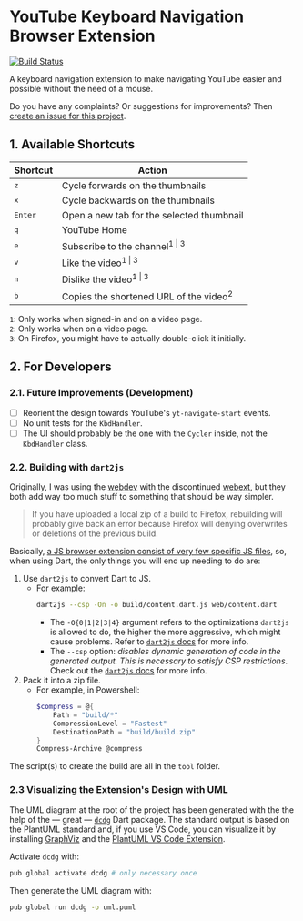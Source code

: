 # YouTube Keyboard Navigation Browser Extension

[![Build Status][travis_flag]][travis_page]

A keyboard navigation extension to make navigating YouTube easier and possible without the need of a mouse.

Do you have any complaints? Or suggestions for improvements? Then [create an issue for this project][issue_page].


[travis_page]: https://travis-ci.com/github/FanaroEngineering/youtube_kbd_nav
[travis_flag]: https://travis-ci.com/FanaroEngineering/youtube_kbd_nav.svg?branch=master
[issue_page]: https://github.com/FanaroEngineering/youtube_kbd_nav/issues

## 1. Available Shortcuts

| Shortcut         | Action                                            |
|------------------|---------------------------------------------------|
| <kbd>z</kbd>     | Cycle forwards on the thumbnails                  |
| <kbd>x</kbd>     | Cycle backwards on the thumbnails                 |
| <kbd>Enter</kbd> | Open a new tab for the selected thumbnail         |
| <kbd>q</kbd>     | YouTube Home                                      |
| <kbd>e</kbd>     | Subscribe to the channel<sup>1 \| 3</sup>         |
| <kbd>v</kbd>     | Like the video<sup>1 \| 3</sup>                   |
| <kbd>n</kbd>     | Dislike the video<sup>1 \| 3</sup>                |
| <kbd>b</kbd>     | Copies the shortened URL of the video<sup>2</sup> |

`1`: Only works when signed-in and on a video page. \
`2`: Only works when on a video page. \
`3`: On Firefox, you might have to actually double-click it initially.

## 2. For Developers

### 2.1. Future Improvements (Development)                        

- [ ] Reorient the design towards YouTube's `yt-navigate-start` events.
- [ ] No unit tests for the `KbdHandler`.
- [ ] The UI should probably be the one with the `Cycler` inside, not the `KbdHandler` class.

### 2.2. Building with `dart2js`

Originally, I was using the [webdev][webdev_docs] with the discontinued [webext][webext_github], but they both add way too much stuff to something that should be way simpler.

> If you have uploaded a local zip of a build to Firefox, rebuilding will probably give back an error because Firefox will denying overwrites or deletions of the previous build.

Basically, [a JS browser extension consist of very few specific JS files][mdn_ext_docs], so, when using Dart, the only things you will end up needing to do are:

1. Use `dart2js` to convert Dart to JS.
    - For example:
        ```sh
        dart2js --csp -On -o build/content.dart.js web/content.dart
        ```
        - The `-O{0|1|2|3|4}` argument refers to the optimizations `dart2js` is allowed to do, the higher the more aggressive, which might cause problems. Refer to [`dart2js` docs][dart2js_docs] for more info.
        - The `--csp` option: *disables dynamic generation of code in the generated output. This is necessary to satisfy CSP restrictions*. Check out the [`dart2js` docs][dart2js_docs] for more info.
1. Pack it into a zip file.
    - For example, in Powershell:
        ```powershell
        $compress = @{
            Path = "build/*"
            CompressionLevel = "Fastest"
            DestinationPath = "build/build.zip"
        }
        Compress-Archive @compress
        ```

The script(s) to create the build are all in the `tool` folder.


[dart2js_docs]: https://dart.dev/tools/dart2js
[mdn_ext_docs]: https://developer.mozilla.org/en-US/docs/Mozilla/Add-ons/WebExtensions
[webdev_docs]: https://dart.dev/tools/webdev
[webext_github]: https://github.com/dart-browser/webext

### 2.3 Visualizing the Extension's Design with UML

The UML diagram at the root of the project has been generated with the the help of the &mdash; great &mdash; [`dcdg`][dcdg_on_pub] Dart package. The standard output is based on the PlantUML standard and, if you use VS Code, you can visualize it by installing [GraphViz][graphviz_download] and the [PlantUML VS Code Extension][plantuml_vscode].

Activate `dcdg` with:

```sh
pub global activate dcdg # only necessary once
```

Then generate the UML diagram with:

```sh
pub global run dcdg -o uml.puml
```


[dcdg_on_pub]: https://pub.dev/packages/dcdg/install
[graphviz_download]: https://graphviz.gitlab.io/download/
[plantuml_vscode]: https://marketplace.visualstudio.com/items?itemName=jebbs.plantuml